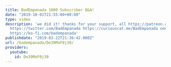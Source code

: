```yaml
---
title: BadEmpanada 1000 Subscriber Q&A!
date: "2019-10-01T21:55:00+08:00"
type: video
description: 'we did it! thanks for your support, all https://patreon.com/BadEmpanada
  https://twitter.com/BadEmpanada https://curiouscat.me/BadEmpanada one-time donations:
  https://ko-fi.com/badempanada'
publishdate: "2019-03-22T21:36:42.000Z"
url: /badempanada/De39MoF0j30/
providers:
  youtube:
    id: De39MoF0j30
---
```

